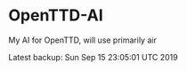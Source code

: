 # OpenTTD-AI
My AI for OpenTTD, will use primarily air

Latest backup: Sun Sep 15 23:05:01 UTC 2019
